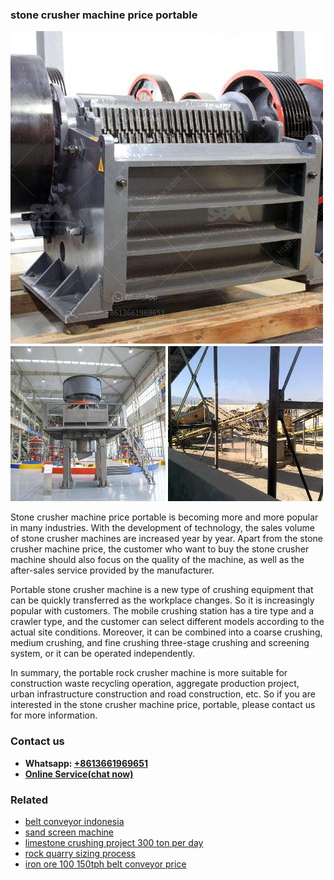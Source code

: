 <h3>stone crusher machine price portable</h3><img src='1708323053.jpg' alt=''><p>Stone crusher machine price portable is becoming more and more popular in many industries. With the development of technology, the sales volume of stone crusher machines are increased year by year. Apart from the stone crusher machine price, the customer who want to buy the stone crusher machine should also focus on the quality of the machine, as well as the after-sales service provided by the manufacturer.</p><p>Portable stone crusher machine is a new type of crushing equipment that can be quickly transferred as the workplace changes. So it is increasingly popular with customers. The mobile crushing station has a tire type and a crawler type, and the customer can select different models according to the actual site conditions. Moreover, it can be combined into a coarse crushing, medium crushing, and fine crushing three-stage crushing and screening system, or it can be operated independently.</p><p>In summary, the portable rock crusher machine is more suitable for construction waste recycling operation, aggregate production project, urban infrastructure construction and road construction, etc. So if you are interested in the stone crusher machine price, portable, please contact us for more information.</p><h3>Contact us</h3><ul><li><strong>Whatsapp:&nbsp;<a href="https://wa.me/8613661969651">+8613661969651</a></strong></li><li><a href="https://swt.shibang-china.com/?git&amp;zhl&amp;stone crusher machine price portable"><strong>Online Service(chat now)</strong></a></li></ul><h3>Related</h3><ul><li><a href='belt conveyor indonesia.md'>belt conveyor indonesia</a></li><li><a href='sand screen machine.md'>sand screen machine</a></li><li><a href='limestone crushing project 300 ton per day.md'>limestone crushing project 300 ton per day</a></li><li><a href='rock quarry sizing process.md'>rock quarry sizing process</a></li><li><a href='iron ore 100 150tph belt conveyor price.md'>iron ore 100 150tph belt conveyor price</a></li></ul>